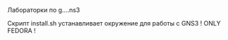 Лабораторки по g....ns3

Скрипт install.sh устанавливает окружение для работы с GNS3 ! ONLY FEDORA !
